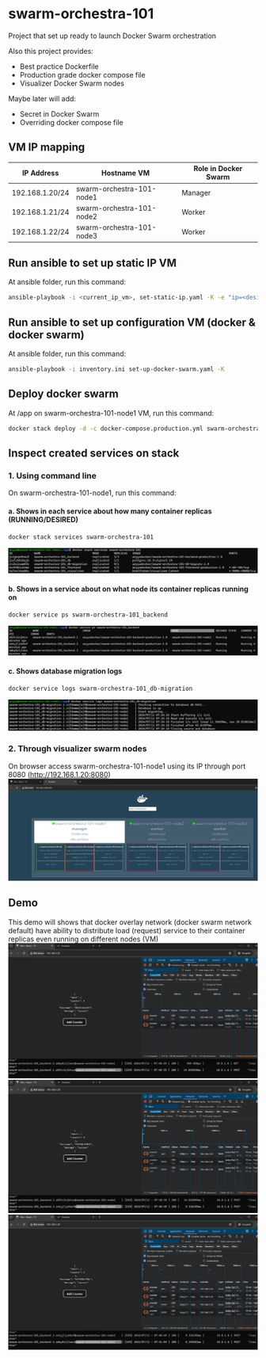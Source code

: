 # swarm-orchestra-101
Project that set up ready to launch Docker Swarm orchestration

Also this project provides:
- Best practice Dockerfile
- Production grade docker compose file
- Visualizer Docker Swarm nodes

Maybe later will add:
- Secret in Docker Swarm
- Overriding docker compose file

## VM IP mapping
| IP Address      | Hostname VM                  | Role in Docker Swarm    |
| --------------- | ---------------------------- | ----------------------- |
| 192.168.1.20/24 | swarm-orchestra-101-node1    | Manager                 |
| 192.168.1.21/24 | swarm-orchestra-101-node2    | Worker                  |
| 192.168.1.22/24 | swarm-orchestra-101-node3    | Worker                  |

## Run ansible to set up static IP VM
At ansible folder, run this command:
```bash
ansible-playbook -i <current_ip_vm>, set-static-ip.yaml -K -e "ip=<desired_static_ip>" -e "gateway=<gateway>" -e "hostname=<hostname_vm>"
```

## Run ansible to set up configuration VM (docker & docker swarm)
At ansible folder, run this command:
```bash
ansible-playbook -i inventory.ini set-up-docker-swarm.yaml -K
```

## Deploy docker swarm
At /app on swarm-orchestra-101-node1 VM, run this command:
```bash
docker stack deploy -d -c docker-compose.production.yml swarm-orchestra-101
```

## Inspect created services on stack

### 1. Using command line
On swarm-orchestra-101-node1, run this command:
#### a. Shows in each service about how many container replicas (RUNNING/DESIRED)
```bash
docker stack services swarm-orchestra-101
```
![stack-services](https://github.com/aryyawijaya/swarm-orchestra-101/blob/main/docs/stack-services.png)

#### b. Shows in a service about on what node its container replicas running on
```bash
docker service ps swarm-orchestra-101_backend
```
![service-ps](https://github.com/aryyawijaya/swarm-orchestra-101/blob/main/docs/service-ps.png)

#### c. Shows database migration logs
```bash
docker service logs swarm-orchestra-101_db-migration
```
![db-migration](https://github.com/aryyawijaya/swarm-orchestra-101/blob/main/docs/db-migration.png)

### 2. Through visualizer swarm nodes
On browser access swarm-orchestra-101-node1 using its IP through port 8080 (http://192.168.1.20:8080)
![visualizer-swarm-nodes](https://github.com/aryyawijaya/swarm-orchestra-101/blob/main/docs/visualizer-swarm-nodes.png)

## Demo
This demo will shows that docker overlay network (docker swarm network default) have ability to distribute load (request) service to their container replicas even running on different nodes (VM)
![backend-service-logs-1](https://github.com/aryyawijaya/swarm-orchestra-101/blob/main/docs/backend-service-logs-1.png)
![backend-service-logs-2](https://github.com/aryyawijaya/swarm-orchestra-101/blob/main/docs/backend-service-logs-2.png)
![backend-service-logs-3](https://github.com/aryyawijaya/swarm-orchestra-101/blob/main/docs/backend-service-logs-3.png)
